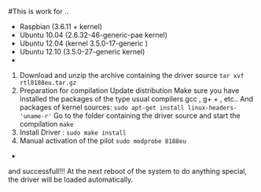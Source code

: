 #This is work for ..
- Raspbian (3.6.11 + kernel) 
- Ubuntu 10.04 (2.6.32-46-generic-pae kernel) 
- Ubuntu 12.04 (kernel 3.5.0-17-generic ) 
- Ubuntu 12.10 (3.5.0-27-generic kernel)
-
1. Download and unzip the archive containing the driver source 
`tar xvf rtl8188eu.tar.gz`
2. Preparation for compilation
Update distribution Make sure you have installed the packages of the type usual compilers gcc , g+ + , etc.. And packages of kernel sources:
`sudo apt-get install linux-headers-'uname-r'`
Go to the folder containing the driver source and start the compilation
`make`
3. Install Driver :
`sudo make install`
4. Manual activation of the pilot 
`sudo modprobe 8188eu`
-
and successfull!!!
At the next reboot of the system to do anything special, the driver will be loaded automatically.

